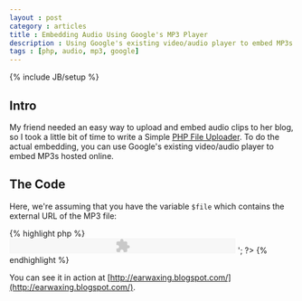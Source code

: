 ```yaml
---
layout : post
category : articles
title : Embedding Audio Using Google's MP3 Player 
description : Using Google's existing video/audio player to embed MP3s hosted online on your blog or website.
tags : [php, audio, mp3, google]
---
```

{% include JB/setup %}

## Intro
My friend needed an easy way to upload and embed audio clips to her blog, so I
took a little bit of time to write a Simple [PHP File
Uploader](/articles/2009/08/11/php-file-uploader). To do the actual embedding,
you can use Google's existing video/audio player to embed MP3s hosted online.

## The Code
Here, we're assuming that you have the variable `$file` which contains the
external URL of the MP3 file:

{% highlight php %}
    <?php
    $embed = '
       <object classid="clsid:d27cdb6e-ae6d-11cf-96b8-444553540000"
        codebase="http://fpdownload.macromedia.com/pub/shockwave/cabs/flash/swflash.cab#version=7,0,0,0"
        align="middle"
        height="27"
        width="400"
       >
          <param name="quality"
           value="best">
          <param name="allowScriptAccess"
            value="never">
          <param name="wmode"
            value="window">
          <param name="movie"
            value="http://www.google.com/reader/ui/3523697345-audio-player.swf?audioUrl=' . $file . '">
          <embed classname="audio-player-embed"
           type="application/x-shockwave-flash"
           src="http://www.google.com/reader/ui/3523697345-audio-player.swf?audioUrl=' . $file . '"
           allowscriptaccess="never"
           quality="best"
           bgcolor="#ffffff"
           wmode="window"
           flashvars="playerMode=embedded"
           pluginspage="http://www.macromedia.com/go/getflashplayer"
           height="27"
           width="400"
          >
          </embed>
       </object>';
    ?>
{% endhighlight %}

You can see it in action at [http://earwaxing.blogspot.com/](http://earwaxing.blogspot.com/).
